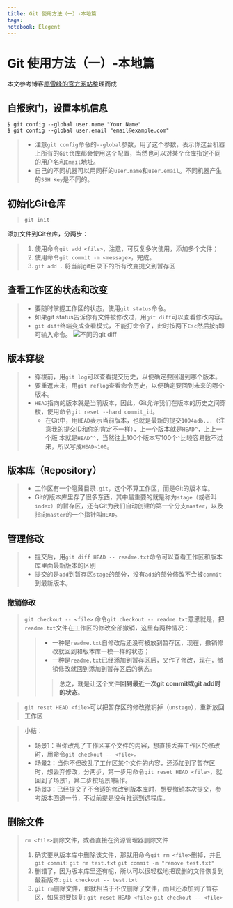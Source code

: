 ```yaml
---
title: Git 使用方法（一）-本地篇
tags: 
notebook: Elegent
---
```

# Git 使用方法（一）-本地篇
本文参考博客[廖雪峰的官方网站](https://www.liaoxuefeng.com/wiki/0013739516305929606dd18361248578c67b8067c8c017b000)整理而成

## 自报家门，设置本机信息
```git
$ git config --global user.name "Your Name"
$ git config --global user.email "email@example.com"
```
>- 注意`git config`命令的`--global`参数，用了这个参数，表示你这台机器上所有的`Git`仓库都会使用这个配置，当然也可以对某个仓库指定不同的用户名和`Email`地址。
>- 自己的不同机器可以用同样的`user.name`和`user.email`。不同机器产生的`SSH Key`是不同的。
## 初始化Git仓库
>`git init`

添加文件到Git仓库，分两步：

>1. 使用命令`git add <file>`，注意，可反复多次使用，添加多个文件；
>2. 使用命令`git commit -m <message>`，完成。
>3. `git add .` 将当前git目录下的所有改变提交到暂存区

## 查看工作区的状态和改变
>- 要随时掌握工作区的状态，使用`git status`命令。
>- 如果git status告诉你有文件被修改过，用`git diff`可以查看修改内容。
>- `git diff`终端变成查看模式，不能打命令了，此时按两下`Esc`然后按`q`即可输入命令。
![不同的git diff](http://yaozhuwa-bucket.oss-cn-beijing.aliyuncs.com/18-11-7/25057352.jpg)

## 版本穿梭
>- 穿梭前，用`git log`可以查看提交历史，以便确定要回退到哪个版本。
>- 要重返未来，用`git reflog`查看命令历史，以便确定要回到未来的哪个版本。
>- `HEAD`指向的版本就是当前版本，因此，Git允许我们在版本的历史之间穿梭，使用命令`git reset --hard commit_id`。
>    - 在Git中，用`HEAD`表示当前版本，也就是最新的提交`1094adb...`（注意我的提交ID和你的肯定不一样），上一个版本就是`HEAD^`，上上一个版
本就是`HEAD^^`，当然往上100个版本写100个`^`比较容易数不过来，所以写成`HEAD~100`。

## 版本库（Repository）
>- 工作区有一个隐藏目录`.git`，这个不算工作区，而是Git的版本库。
>- Git的版本库里存了很多东西，其中最重要的就是称为`stage`（或者叫`index`）的暂存区，还有Git为我们自动创建的第一个分支`master`，以及指向`master`的一个指针叫`HEAD`。

## 管理修改
>- 提交后，用`git diff HEAD -- readme.txt`命令可以查看工作区和版本库里面最新版本的区别
>- 提交的是`add`到暂存区`stage`的部分，没有`add`的部分修改不会被`commit`到最新版本。

### 撤销修改
>`git checkout -- <file>`
>命令`git checkout -- readme.txt`意思就是，把`readme.txt`文件在工作区的修改全部撤销，这里有两种情况：
>>- 一种是`readme.txt`自修改后还没有被放到暂存区，现在，撤销修改就回到和版本库一模一样的状态；
>>- 一种是`readme.txt`已经添加到暂存区后，又作了修改，现在，撤销修改就回到添加到暂存区后的状态。
>>>总之，就是让这个文件**回到最近一次git commit或git add时的状态**。

>`git reset HEAD <file>`可以把暂存区的修改撤销掉（`unstage`），重新放回工作区

>小结：
>- 场景1：当你改乱了工作区某个文件的内容，想直接丢弃工作区的修改时，用命令`git checkout -- <file>`。
>- 场景2：当你不但改乱了工作区某个文件的内容，还添加到了暂存区时，想丢弃修改，分两步，第一步用命令`git reset HEAD <file>`，就回到了场景1，第二步按场景1操作。
>- 场景3：已经提交了不合适的修改到版本库时，想要撤销本次提交，参考版本回退一节，不过前提是没有推送到远程库。

## 删除文件
>`rm <file>`删除文件，或者直接在资源管理器删除文件
>1. 确实要从版本库中删除该文件，那就用命令`git rm <file>`删掉，并且`git commit`:
`git rm test.txt`
`git commit -m "remove test.txt"`
>2. 删错了，因为版本库里还有呢，所以可以很轻松地把误删的文件恢复到最新版本:
`git checkout -- test.txt`
>3. `git rm`删除文件，那就相当于不仅删除了文件，而且还添加到了暂存区，如果想要恢复:
`git reset HEAD <file>`
`git checkout -- <file>`


